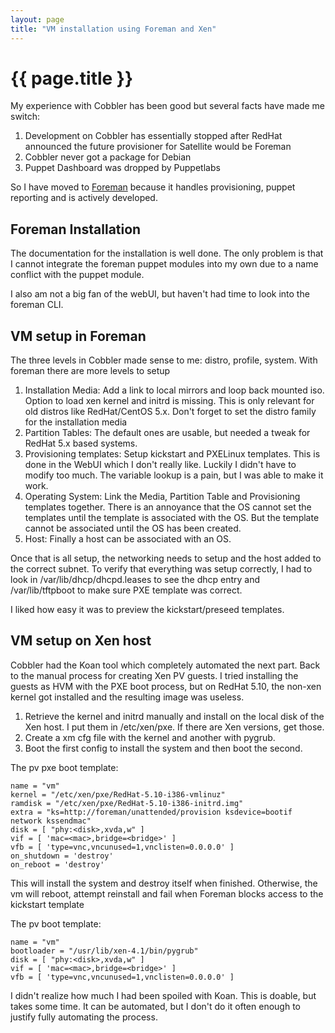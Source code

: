 ```yaml
---
layout: page
title: "VM installation using Foreman and Xen"
---
```


# {{ page.title }}

My experience with Cobbler has been good but several facts have made
me switch:

1. Development on Cobbler has essentially stopped after RedHat
   announced the future provisioner for Satellite would be Foreman
1. Cobbler never got a package for Debian
1. Puppet Dashboard was dropped by Puppetlabs

So I have moved to [Foreman][1] because it handles provisioning,
puppet reporting and is actively developed.

## Foreman Installation

The documentation for the installation is well done. The only problem
is that I cannot integrate the foreman puppet modules into my own due
to a name conflict with the puppet module.

I also am not a big fan of the webUI, but haven't had time to look
into the foreman CLI.

## VM setup in Foreman

The three levels in Cobbler made sense to me: distro, profile,
system. With foreman there are more levels to setup

1. Installation Media: Add a link to local mirrors and loop back
   mounted iso. Option to load xen kernel and initrd is missing. This
   is only relevant for old distros like RedHat/CentOS 5.x. Don't
   forget to set the distro family for the installation media
1. Partition Tables: The default ones are usable, but needed a tweak
   for RedHat 5.x based systems.
1. Provisioning templates: Setup kickstart and PXELinux
   templates. This is done in the WebUI which I don't really
   like. Luckily I didn't have to modify too much. The variable lookup
   is a pain, but I was able to make it work.
1. Operating System: Link the Media, Partition Table and Provisioning
   templates together. There is an annoyance that the OS cannot set
   the templates until the template is associated with the OS. But the
   template cannot be associated until the OS has been created.
1. Host: Finally a host can be associated with an OS.

Once that is all setup, the networking needs to setup and the host
added to the correct subnet. To verify that everything was setup
correctly, I had to look in /var/lib/dhcp/dhcpd.leases to see the dhcp
entry and /var/lib/tftpboot to make sure PXE template was correct.

I liked how easy it was to preview the kickstart/preseed templates.

## VM setup on Xen host

Cobbler had the Koan tool which completely automated the next
part. Back to the manual process for creating Xen PV guests. I tried
installing the guests as HVM with the PXE boot process, but on RedHat
5.10, the non-xen kernel got installed and the resulting image was
useless.

1. Retrieve the kernel and initrd manually and install on the local
   disk of the Xen host. I put them in /etc/xen/pxe. If there are Xen
   versions, get those.
1. Create a xm cfg file with the kernel and another with pygrub.
1. Boot the first config to install the system and then boot the
   second.

The pv pxe boot template:

    name = "vm"
    kernel = "/etc/xen/pxe/RedHat-5.10-i386-vmlinuz"
    ramdisk = "/etc/xen/pxe/RedHat-5.10-i386-initrd.img"
    extra = "ks=http://foreman/unattended/provision ksdevice=bootif network kssendmac"
    disk = [ "phy:<disk>,xvda,w" ]
    vif = [ 'mac=<mac>,bridge=<bridge>' ]
    vfb = [ 'type=vnc,vncunused=1,vnclisten=0.0.0.0' ]
    on_shutdown = 'destroy'
    on_reboot = 'destroy'

This will install the system and destroy itself when
finished. Otherwise, the vm will reboot, attempt reinstall and fail
when Foreman blocks access to the kickstart template

The pv boot template:

    name = "vm"
    bootloader = "/usr/lib/xen-4.1/bin/pygrub"
    disk = [ "phy:<disk>,xvda,w" ]
    vif = [ 'mac=<mac>,bridge=<bridge>' ]
    vfb = [ 'type=vnc,vncunused=1,vnclisten=0.0.0.0' ]

I didn't realize how much I had been spoiled with Koan. This is
doable, but takes some time. It can be automated, but I don't do it
often enough to justify fully automating the process.

[1]: http://theforeman.org/
